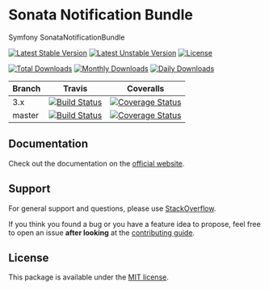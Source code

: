 # Sonata Notification Bundle

Symfony SonataNotificationBundle

[![Latest Stable Version](https://poser.pugx.org/sonata-project/notification-bundle/v/stable)](https://packagist.org/packages/sonata-project/notification-bundle)
[![Latest Unstable Version](https://poser.pugx.org/sonata-project/notification-bundle/v/unstable)](https://packagist.org/packages/sonata-project/notification-bundle)
[![License](https://poser.pugx.org/sonata-project/notification-bundle/license)](https://packagist.org/packages/sonata-project/notification-bundle)

[![Total Downloads](https://poser.pugx.org/sonata-project/notification-bundle/downloads)](https://packagist.org/packages/sonata-project/notification-bundle)
[![Monthly Downloads](https://poser.pugx.org/sonata-project/notification-bundle/d/monthly)](https://packagist.org/packages/sonata-project/notification-bundle)
[![Daily Downloads](https://poser.pugx.org/sonata-project/notification-bundle/d/daily)](https://packagist.org/packages/sonata-project/notification-bundle)

Branch | Travis | Coveralls |
------ | ------ | --------- |
3.x   | [![Build Status][travis_stable_badge]][travis_stable_link]     | [![Coverage Status][coveralls_stable_badge]][coveralls_stable_link]     |
master | [![Build Status][travis_unstable_badge]][travis_unstable_link] | [![Coverage Status][coveralls_unstable_badge]][coveralls_unstable_link] |

## Documentation

Check out the documentation on the [official website](https://sonata-project.org/bundles/notification).

## Support

For general support and questions, please use [StackOverflow](http://stackoverflow.com/questions/tagged/sonata).

If you think you found a bug or you have a feature idea to propose, feel free to open an issue
**after looking** at the [contributing guide](CONTRIBUTING.md).

## License

This package is available under the [MIT license](LICENSE).

[travis_stable_badge]: https://travis-ci.org/sonata-project/SonataNotificationBundle.svg?branch=3.x
[travis_stable_link]: https://travis-ci.org/sonata-project/SonataNotificationBundle
[travis_unstable_badge]: https://travis-ci.org/sonata-project/SonataNotificationBundle.svg?branch=master
[travis_unstable_link]: https://travis-ci.org/sonata-project/SonataNotificationBundle

[coveralls_stable_badge]: https://coveralls.io/repos/github/sonata-project/SonataNotificationBundle/badge.svg?branch=3.x
[coveralls_stable_link]: https://coveralls.io/github/sonata-project/SonataNotificationBundle?branch=3.x
[coveralls_unstable_badge]: https://coveralls.io/repos/github/sonata-project/SonataNotificationBundle/badge.svg?branch=master
[coveralls_unstable_link]: https://coveralls.io/github/sonata-project/SonataNotificationBundle?branch=master
